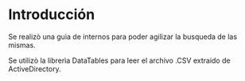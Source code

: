 # Introducción

Se realizò una guìa de internos para poder agilizar la busqueda de las mismas.

Se utilizò la librerìa DataTables para leer el archivo .CSV extraido de ActiveDirectory.
